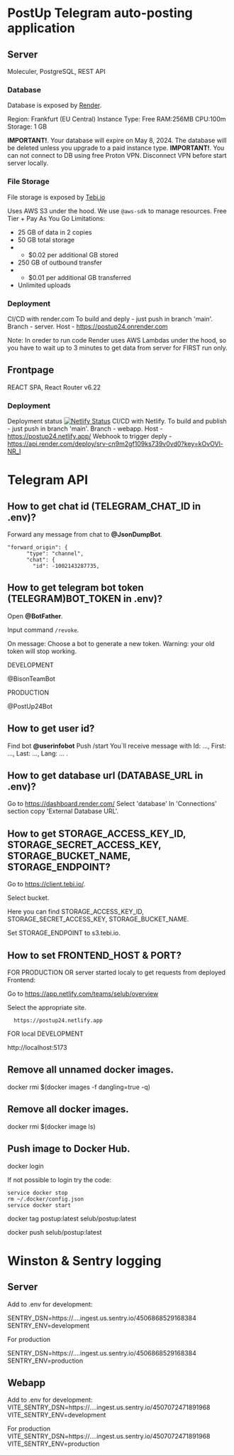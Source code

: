 # PostUp Telegram auto-posting application

## Server

Moleculer, PostgreSQL,
REST API

### Database

Database is exposed by [Render](https://render.com/).

Region: Frankfurt (EU Central)
Instance Type: Free RAM:256MB CPU:100m Storage: 1 GB

**IMPORTANT!**. Your database will expire on May 8, 2024. The database will be deleted unless you upgrade to a paid instance type.
**IMPORTANT!**. You can not connect to DB using free Proton VPN. Disconnect VPN before start server locally.

### File Storage

File storage is exposed by [Tebi.io](https://tebi.io/)

Uses AWS S3 under the hood. We use <code>@aws-sdk</code> to manage resources.
Free Tier + Pay As You Go Limitations:

- 25 GB of data in 2 copies
- 50 GB total storage
- - $0.02 per additional GB stored
- 250 GB of outbound transfer
- - $0.01 per additional GB transferred
- Unlimited uploads

### Deployment

CI/CD with render.com
To build and deply - just push in branch 'main'.
Branch - server.
Host - https://postup24.onrender.com

Note: In oreder to run code Render uses AWS Lambdas under the hood, so you have to wait up to 3 minutes to get data from server for FIRST run only.

## Frontpage

REACT SPA, React Router v6.22

### Deployment

Deployment status [![Netlify Status](https://api.netlify.com/api/v1/badges/de3cb262-c7e4-4eac-8e24-c97d6bf3151b/deploy-status)](https://app.netlify.com/sites/postup24/deploys)
CI/CD with Netlify.
To build and publish - just push in branch 'main'.
Branch - webapp.
Host - https://postup24.netlify.app/
Webhook to trigger deply - https://api.render.com/deploy/srv-cn9m2gf109ks739v0vd0?key=kOvOVl-NR_I

# Telegram API

## How to get chat id (TELEGRAM_CHAT_ID in .env)?

Forward any message from chat to **@JsonDumpBot**.

```
"forward_origin": {
      "type": "channel",
      "chat": {
        "id": -1002143287735,
```

## How to get telegram bot token (TELEGRAM)BOT_TOKEN in .env)?

Open **@BotFather**.

Input command <code>/revoke</code>.

On message: Choose a bot to generate a new token. Warning: your old token will stop working.

DEVELOPMENT

@BisonTeamBot

PRODUCTION

@PostUp24Bot

## How to get user id?

Find bot **@userinfobot**
Push /start
You`ll receive message with Id: ..., First: ..., Last: ..., Lang: ... .

## How to get database url (DATABASE_URL in .env)?

Go to https://dashboard.render.com/
Select 'database'
In 'Connections' section copy 'External Database URL'.

## How to get STORAGE_ACCESS_KEY_ID, STORAGE_SECRET_ACCESS_KEY, STORAGE_BUCKET_NAME, STORAGE_ENDPOINT?

Go to https://client.tebi.io/.

Select bucket.

Here you can find STORAGE_ACCESS_KEY_ID, STORAGE_SECRET_ACCESS_KEY, STORAGE_BUCKET_NAME.

Set STORAGE_ENDPOINT to s3.tebi.io.

## How to set FRONTEND_HOST & PORT?

FOR PRODUCTION OR server started localy to get requests from deployed Frontend:

Go to https://app.netlify.com/teams/selub/overview

Select the appropriate site.

      https://postup24.netlify.app

FOR local DEVELOPMENT

http://localhost:5173

## Remove all unnamed docker images.

docker rmi $(docker images -f dangling=true -q)

## Remove all docker images.

docker rmi $(docker image ls)

## Push image to Docker Hub.

docker login

If not possible to login try the code:

```
service docker stop
rm ~/.docker/config.json
service docker start
```

docker tag postup:latest selub/postup:latest

docker push selub/postup:latest

# Winston & Sentry logging

## Server

Add to .env for development:

SENTRY_DSN=https://....ingest.us.sentry.io/4506868529168384
SENTRY_ENV=development

For production

SENTRY_DSN=https://....ingest.us.sentry.io/4506868529168384
SENTRY_ENV=production

## Webapp

Add to .env for development:
VITE_SENTRY_DSN=https://....ingest.us.sentry.io/4507072471891968
VITE_SENTRY_ENV=development

For production
VITE_SENTRY_DSN=https://....ingest.us.sentry.io/4507072471891968
VITE_SENTRY_ENV=production
